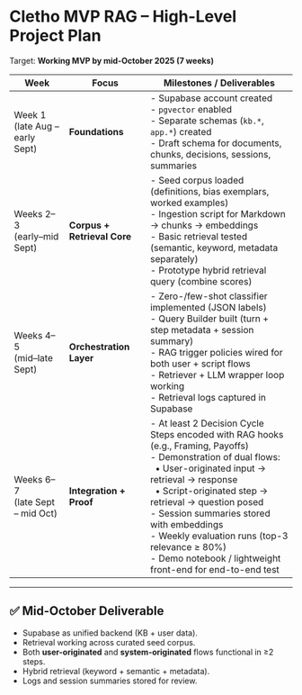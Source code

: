# Cletho MVP RAG – High-Level Project Plan

Target: **Working MVP by mid-October 2025 (7 weeks)**

| **Week** | **Focus** | **Milestones / Deliverables** |
|----------|-----------|--------------------------------|
| Week 1 <br> (late Aug – early Sept) | **Foundations** | - Supabase account created <br> - `pgvector` enabled <br> - Separate schemas (`kb.*`, `app.*`) created <br> - Draft schema for documents, chunks, decisions, sessions, summaries |
| Weeks 2–3 <br> (early–mid Sept) | **Corpus + Retrieval Core** | - Seed corpus loaded (definitions, bias exemplars, worked examples) <br> - Ingestion script for Markdown → chunks → embeddings <br> - Basic retrieval tested (semantic, keyword, metadata separately) <br> - Prototype hybrid retrieval query (combine scores) |
| Weeks 4–5 <br> (mid–late Sept) | **Orchestration Layer** | - Zero-/few-shot classifier implemented (JSON labels) <br> - Query Builder built (turn + step metadata + session summary) <br> - RAG trigger policies wired for both user + script flows <br> - Retriever + LLM wrapper loop working <br> - Retrieval logs captured in Supabase |
| Weeks 6–7 <br> (late Sept – mid Oct) | **Integration + Proof** | - At least 2 Decision Cycle Steps encoded with RAG hooks (e.g., Framing, Payoffs) <br> - Demonstration of dual flows: <br> &nbsp;&nbsp;• User-originated input → retrieval → response <br> &nbsp;&nbsp;• Script-originated step → retrieval → question posed <br> - Session summaries stored with embeddings <br> - Weekly evaluation runs (top-3 relevance ≥ 80%) <br> - Demo notebook / lightweight front-end for end-to-end test |

---

## ✅ Mid-October Deliverable

- Supabase as unified backend (KB + user data).  
- Retrieval working across curated seed corpus.  
- Both **user-originated** and **system-originated** flows functional in ≥2 steps.  
- Hybrid retrieval (keyword + semantic + metadata).  
- Logs and session summaries stored for review.  

